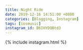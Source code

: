 ```yaml
---
title: Night Ride
date: 2019-12-16 14:51:00 +0800
categories: [Blogging, Instagram]
tags: [iosmusic]
instagram_id: B6IHYDQBtd3
---
```


{% include instagram.html %}


